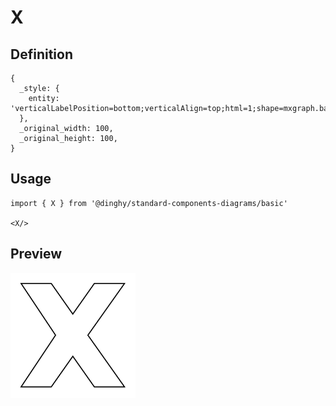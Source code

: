 # X

## Definition

```
{
  _style: { 
    entity: 'verticalLabelPosition=bottom;verticalAlign=top;html=1;shape=mxgraph.basic.x',
  },
  _original_width: 100,
  _original_height: 100,
}
```

## Usage

```
import { X } from '@dinghy/standard-components-diagrams/basic'

<X/>
```

## Preview

<img src="./x.png" width="200"/>
